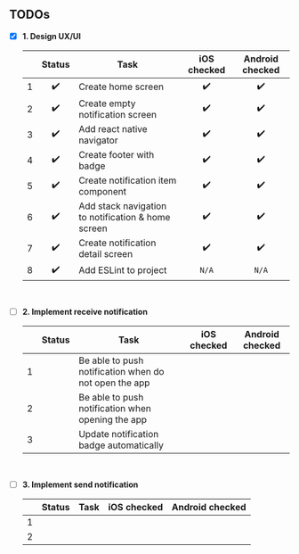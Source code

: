 ## TODOs

- [x] **1. Design UX/UI**

  |     |       Status       | Task                                               |    iOS checked     |  Android checked   |
  | :-: | :----------------: | -------------------------------------------------- | :----------------: | :----------------: |
  |  1  | :heavy_check_mark: | Create home screen                                 | :heavy_check_mark: | :heavy_check_mark: |
  |  2  | :heavy_check_mark: | Create empty notification screen                   | :heavy_check_mark: | :heavy_check_mark: |
  |  3  | :heavy_check_mark: | Add react native navigator                         | :heavy_check_mark: | :heavy_check_mark: |
  |  4  | :heavy_check_mark: | Create footer with badge                           | :heavy_check_mark: | :heavy_check_mark: |
  |  5  | :heavy_check_mark: | Create notification item component                 | :heavy_check_mark: | :heavy_check_mark: |
  |  6  | :heavy_check_mark: | Add stack navigation to notification & home screen | :heavy_check_mark: | :heavy_check_mark: |
  |  7  | :heavy_check_mark: | Create notification detail screen                  | :heavy_check_mark: | :heavy_check_mark: |
  |  8  | :heavy_check_mark: | Add ESLint to project                              |       `N/A`        |       `N/A`        |

<br>

- [ ] **2. Implement receive notification**

  |     | Status | Task                                                  | iOS checked | Android checked |
  | :-: | :----: | ----------------------------------------------------- | :---------: | :-------------: |
  |  1  |        | Be able to push notification when do not open the app |             |                 |
  |  2  |        | Be able to push notification when opening the app     |             |                 |
  |  3  |        | Update notification badge automatically               |             |                 |

<br>

- [ ] **3. Implement send notification**

  |     | Status | Task | iOS checked | Android checked |
  | :-: | :----: | ---- | :---------: | :-------------: |
  |  1  |        |      |             |                 |
  |  2  |        |      |             |                 |
